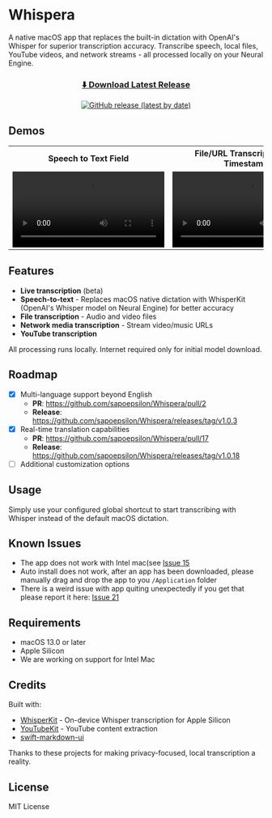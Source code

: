 # Whispera

A native macOS app that replaces the built-in dictation with OpenAI's Whisper for superior transcription accuracy. Transcribe speech, local files, YouTube videos, and network streams - all processed locally on your Neural Engine.
<div align="center">
  
  ### [⬇️ Download Latest Release](https://github.com/sapoepsilon/Whispera/releases/latest)
  
  [![GitHub release (latest by date)](https://img.shields.io/github/v/release/sapoepsilon/Whispera?style=for-the-badge&logo=github&color=0969da&labelColor=1f2328)](https://github.com/sapoepsilon/Whispera/releases/latest)
  
</div>

## Demos

<table>
  <tr>
    <th>Speech to Text Field</th>
    <th>File/URL Transcription with Timestamps</th>
  </tr>
  <tr>
    <td width="50%">
      <video src="https://github.com/user-attachments/assets/1da72bbb-a1cf-46ee-a997-893f1939e626" controls>
        Your browser does not support the video tag.
      </video>
    </td>
    <td width="50%">
      <video src="https://github.com/user-attachments/assets/d573bef4-a3b2-49ac-a1fd-3c6735648fdc" controls>
        Your browser does not support the video tag.
      </video>
    </td>
  </tr>
</table>

## Features

- **Live transcription** (beta)
- **Speech-to-text** - Replaces macOS native dictation with WhisperKit (OpenAI's Whisper model on Neural Engine) for better accuracy
- **File transcription** - Audio and video files
- **Network media transcription** - Stream video/music URLs
- **YouTube transcription**

All processing runs locally. Internet required only for initial model download.
## Roadmap

- [x] Multi-language support beyond English 
  - **PR**: https://github.com/sapoepsilon/Whispera/pull/2
  - **Release**: https://github.com/sapoepsilon/Whispera/releases/tag/v1.0.3
- [x] Real-time translation capabilities
  - **PR**: https://github.com/sapoepsilon/Whispera/pull/17
  - **Release**: https://github.com/sapoepsilon/Whispera/releases/tag/v1.0.18
- [ ] Additional customization options

## Usage

Simply use your configured global shortcut to start transcribing with Whisper instead of the default macOS dictation.

## Known Issues

- The app does not work with Intel mac(see [Issue 15](https://github.com/sapoepsilon/whispera/issues/15)
- Auto install does not work, after an app has been downloaded, please manually drag and drop the app to you `/Application` folder
- There is a weird issue with app quiting unexpectedly if you get that please report it here: [Issue 21](https://github.com/sapoepsilon/whispera/issues/21)
## Requirements

- macOS 13.0 or later
- Apple Silicon
- We are working on support for Intel Mac

## Credits

Built with:
- [WhisperKit](https://github.com/argmaxinc/WhisperKit) - On-device Whisper transcription for Apple Silicon
- [YouTubeKit](https://github.com/alexeichhorn/YouTubeKit) - YouTube content extraction
- [swift-markdown-ui](https://github.com/gonzalezreal/swift-markdown-ui)


Thanks to these projects for making privacy-focused, local transcription a reality.

## License

MIT License
